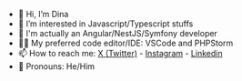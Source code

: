 - 👋 Hi, I’m Dina
- 👀 I’m interested in Javascript/Typescript stuffs
- 💼 I'm actually an Angular/NestJS/Symfony developer
- 👨‍💻 My preferred code editor/IDE: VSCode and PHPStorm
- 📫 How to reach me: [X (Twitter)](https://twitter.com/rdinakely) - [Instagram](https://www.instagram.com/drakotonirina) - [Linkedin](https://www.linkedin.com/in/rdinakely/)
- 🧑 Pronouns: He/Him

<!---
rdinakely/rdinakely is a ✨ special ✨ repository because its `README.md` (this file) appears on your GitHub profile.
You can click the Preview link to take a look at your changes.
--->
